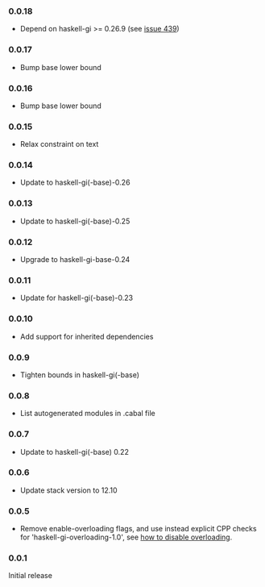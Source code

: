 ### 0.0.18

+ Depend on haskell-gi >= 0.26.9 (see [issue 439](https://github.com/haskell-gi/haskell-gi/issues/439))

### 0.0.17

+ Bump base lower bound

### 0.0.16

+ Bump base lower bound

### 0.0.15

+ Relax constraint on text

### 0.0.14

+ Update to haskell-gi(-base)-0.26

### 0.0.13

+ Update to haskell-gi(-base)-0.25

### 0.0.12

+ Upgrade to haskell-gi-base-0.24

### 0.0.11

+ Update for haskell-gi(-base)-0.23

### 0.0.10

+ Add support for inherited dependencies

### 0.0.9

+ Tighten bounds in haskell-gi(-base)

### 0.0.8

+ List autogenerated modules in .cabal file

### 0.0.7

+ Update to haskell-gi(-base) 0.22

### 0.0.6

+ Update stack version to 12.10

### 0.0.5

+ Remove enable-overloading flags, and use instead explicit CPP checks for 'haskell-gi-overloading-1.0', see [how to disable overloading](https://github.com/haskell-gi/haskell-gi/wiki/Overloading\#disabling-overloading).

### 0.0.1

Initial release

